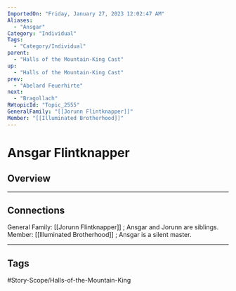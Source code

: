 ```yaml
---
ImportedOn: "Friday, January 27, 2023 12:02:47 AM"
Aliases:
  - "Ansgar"
Category: "Individual"
Tags:
  - "Category/Individual"
parent:
  - "Halls of the Mountain-King Cast"
up:
  - "Halls of the Mountain-King Cast"
prev:
  - "Abelard Feuerhirte"
next:
  - "Bragollach"
RWtopicId: "Topic_2555"
GeneralFamily: "[[Jorunn Flintknapper]]"
Member: "[[Illuminated Brotherhood]]"
---
```

# Ansgar Flintknapper
## Overview
---
## Connections
General Family: [[Jorunn Flintknapper]] ; Ansgar and Jorunn are siblings.
Member: [[Illuminated Brotherhood]] ; Ansgar is a silent master.


---
## Tags
#Story-Scope/Halls-of-the-Mountain-King

